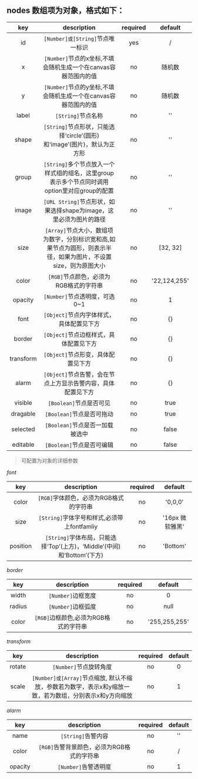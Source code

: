 ## nodes 数组项为对象，格式如下：

| key  |      description                         |required| default |
|:-----------:|:----------------------------------------:|:------:|:-------:|
| id | `[Number]或[String]`节点唯一标识          |   yes   |  /  |
| x | `[Number]`节点的x坐标,不填会随机生成一个在canvas容器范围内的值 |   no   |  随机数   |
| y | `[Number]`节点的y坐标,不填会随机生成一个在canvas容器范围内的值 |   no   |  随机数  |
| label | `[String]`节点名称       |   no   |  ''  |
| shape | `[String]`节点形状，只能选择‘circle’(圆形)和‘image’(图片)，默认为正方形|   no   |  ''  |
| group | `[String]`多个节点放入一个样式组的组名，这里group表示多个节点同时调用option里对应group的配置|   no   |  ''  |
| image | `[URL String]`节点形状，如果选择shape为image，这里必须为图片的路径|   no   |  ''  |
| size | `[Array]`节点大小，数组项为数字，分别标识宽和高,如果节点为圆形，则表示半径，如果为图片，不设置size，则为原图大小|   no   |  [32, 32]  |
| color | `[RGB]`节点颜色，必须为RGB格式的字符串|   no   |  '22,124,255'  |
| opacity | `[Number]`节点透明度，可选0~1|   no   |  1  |
| font | `[Object]`节点内字体样式，具体配置见下方|   no   |  {}  |
| border | `[Object]`节点边框样式，具体配置见下方|   no   |  {}  |
| transform | `[Object]`节点形变，具体配置见下方|   no   |  {}  |
| alarm | `[Object]`节点告警，会在节点上方显示告警内容，具体配置见下方|   no   |  {}  |
| visible | `[Boolean]`节点是否可见|   no   |  true  |
| dragable | `[Boolean]`节点是否可拖动|   no   |  true  |
| selected | `[Boolean]`节点是否一加载被选中|   no   |  false  |
| editable | `[Boolean]`节点是否可编辑|   no   |  false  |
> 可配置为对象的详细参数

*font*

| key  |      description                         |required| default |
|:-----------:|:----------------------------------------:|:------:|:-------:|
| color | `[RGB]`字体颜色，必须为RGB格式的字符串|   no   |  '0,0,0'  |
| size | `[String]`字体字号和样式,必须带上fontfamliy|   no   |  '16px 微软雅黑'  |
| position | `[String]`字体布局，只能选择‘Top’(上方)，‘Middle’(中间)和‘Bottom’(下方)|   no   |  'Bottom'  |

*border*

| key  |      description                         |required| default |
|:-----------:|:----------------------------------------:|:------:|:-------:|
| width | `[Number]`边框宽度|   no   |  0  |
| radius | `[Number]`边框弧度|   no   |  null  |
| color | `[RGB]`边框颜色,必须为RGB格式的字符串|   no   |  '255,255,255'  |

*transform*

| key  |      description                         |required| default |
|:-----------:|:----------------------------------------:|:------:|:-------:|
| rotate | `[Number]`节点旋转角度|   no   |  0  |
| scale | `[Number]或[Array]`节点缩放, 默认不缩放，参数若为数字，表示x和y缩放一致，若为数组，分别表示x和y方向缩放 |   no   |  1  |

*alarm*

| key  |      description                         |required| default |
|:-----------:|:----------------------------------------:|:------:|:-------:|
| name | `[String]`告警内容|   no   |  ''  |
| color | `[RGB]`告警背景颜色，必须为RGB格式的字符串|   no   |  /  |
| opacity | `[Number]`告警透明度|   no   |  1  |